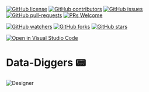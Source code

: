 [![GitHub license](https://img.shields.io/github/license/SINGHxTUSHAR/Data-Diggers.svg)](https://github.com/SINGHxTUSHAR/Data-Diggers/blob/master/LICENSE)
[![GitHub contributors](https://img.shields.io/github/contributors/SINGHxTUSHAR/Data-Diggers.svg)](https://GitHub.com/SINGHxTUSHAR/Data-Diggers/graphs/contributors/)
[![GitHub issues](https://img.shields.io/github/issues/SINGHxTUSHAR/Data-Diggers.svg)](https://GitHub.com/SINGHxTUSHAR/Data-Diggers/issues/)
[![GitHub pull-requests](https://img.shields.io/github/issues-pr/SINGHxTUSHAR/Data-Diggers.svg)](https://GitHub.com/SINGHxTUSHAR/Data-Diggers/pulls/)
[![PRs Welcome](https://img.shields.io/badge/PRs-welcome-brightgreen.svg?style=flat-square)](http://makeapullrequest.com)


[![GitHub watchers](https://img.shields.io/github/watchers/SINGHxTUSHAR/Data-Diggers.svg?style=social&label=Watch&maxAge=2592000)](https://GitHub.com/SINGHxTUSHAR/Data-Diggers/watchers/)
[![GitHub forks](https://img.shields.io/github/forks/SINGHxTUSHAR/Data-Diggers.svg?style=social&label=Fork&maxAge=2592000)](https://GitHub.com/SINGHxTUSHAR/Data-Diggers/network/)
[![GitHub stars](https://img.shields.io/github/stars/SINGHxTUSHAR/Data-Diggers.svg?style=social&label=Star&maxAge=2592000)](https://GitHub.com/SINGHxTUSHAR/Data-Diggers/stargazers/)

[![Open in Visual Studio Code](https://img.shields.io/static/v1?logo=visualstudiocode&label=&message=Open%20in%20Visual%20Studio%20Code&labelColor=2c2c32&color=007acc&logoColor=007acc)](https://open.vscode.dev/SINGHxTUSHAR/Data-Diggers)

# Data-Diggers 📟
![Designer](https://github.com/SINGHxTUSHAR/Data-Diggers/assets/113624520/7727233e-2ead-44e0-ad4e-9234c0d9d8e3)

